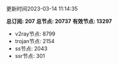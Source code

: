 更新时间2023-03-14 11:14:35

**总订阅: 207**
**总节点: 20737**
**有效节点: 13297**
- v2ray节点: 8799
- trojan节点: 2154
- ss节点: 2043
- ssr节点: 301
